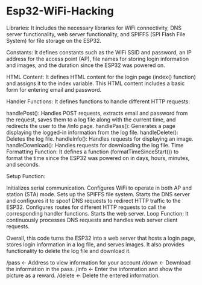 # Esp32-WiFi-Hacking

Libraries: It includes the necessary libraries for WiFi connectivity, DNS server functionality, web server functionality, and SPIFFS (SPI Flash File System) for file storage on the ESP32.

Constants: It defines constants such as the WiFi SSID and password, an IP address for the access point (AP), file names for storing login information and images, and the duration since the ESP32 was powered on.

HTML Content: It defines HTML content for the login page (index() function) and assigns it to the index variable. This HTML content includes a basic form for entering email and password.

Handler Functions: It defines functions to handle different HTTP requests:

handlePost(): Handles POST requests, extracts email and password from the request, saves them to a log file along with the current time, and redirects the user to the /info page.
handlePass(): Generates a page displaying the logged-in information from the log file.
handleDelete(): Deletes the log file.
handleInfo(): Handles requests for displaying an image.
handleDownload(): Handles requests for downloading the log file.
Time Formatting Function: It defines a function (formatTimeSinceStart()) to format the time since the ESP32 was powered on in days, hours, minutes, and seconds.

Setup Function:

Initializes serial communication.
Configures WiFi to operate in both AP and station (STA) mode.
Sets up the SPIFFS file system.
Starts the DNS server and configures it to spoof DNS requests to redirect HTTP traffic to the ESP32.
Configures routes for different HTTP requests to call the corresponding handler functions.
Starts the web server.
Loop Function: It continuously processes DNS requests and handles web server client requests.

Overall, this code turns the ESP32 into a web server that hosts a login page, stores login information in a log file, and serves images. It also provides functionality to delete the log file and download it.

/pass <- Address to view information for your account
/down <- Download the information in the pass.
/info <- Enter the information and show the picture as a reward.
/delete <- Delete the entered information.

